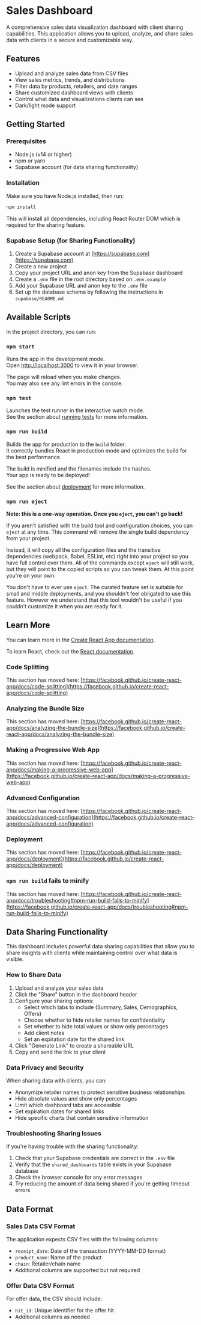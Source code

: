 # Sales Dashboard

A comprehensive sales data visualization dashboard with client sharing capabilities. This application allows you to upload, analyze, and share sales data with clients in a secure and customizable way.

## Features

- Upload and analyze sales data from CSV files
- View sales metrics, trends, and distributions
- Filter data by products, retailers, and date ranges
- Share customized dashboard views with clients
- Control what data and visualizations clients can see
- Dark/light mode support

## Getting Started

### Prerequisites

- Node.js (v14 or higher)
- npm or yarn
- Supabase account (for data sharing functionality)

### Installation

Make sure you have Node.js installed, then run:

```bash
npm install
```

This will install all dependencies, including React Router DOM which is required for the sharing feature.

### Supabase Setup (for Sharing Functionality)

1. Create a Supabase account at [https://supabase.com](https://supabase.com)
2. Create a new project
3. Copy your project URL and anon key from the Supabase dashboard
4. Create a `.env` file in the root directory based on `.env.example`
5. Add your Supabase URL and anon key to the `.env` file
6. Set up the database schema by following the instructions in `supabase/README.md`

## Available Scripts

In the project directory, you can run:

### `npm start`

Runs the app in the development mode.\
Open [http://localhost:3000](http://localhost:3000) to view it in your browser.

The page will reload when you make changes.\
You may also see any lint errors in the console.

### `npm test`

Launches the test runner in the interactive watch mode.\
See the section about [running tests](https://facebook.github.io/create-react-app/docs/running-tests) for more information.

### `npm run build`

Builds the app for production to the `build` folder.\
It correctly bundles React in production mode and optimizes the build for the best performance.

The build is minified and the filenames include the hashes.\
Your app is ready to be deployed!

See the section about [deployment](https://facebook.github.io/create-react-app/docs/deployment) for more information.

### `npm run eject`

**Note: this is a one-way operation. Once you `eject`, you can't go back!**

If you aren't satisfied with the build tool and configuration choices, you can `eject` at any time. This command will remove the single build dependency from your project.

Instead, it will copy all the configuration files and the transitive dependencies (webpack, Babel, ESLint, etc) right into your project so you have full control over them. All of the commands except `eject` will still work, but they will point to the copied scripts so you can tweak them. At this point you're on your own.

You don't have to ever use `eject`. The curated feature set is suitable for small and middle deployments, and you shouldn't feel obligated to use this feature. However we understand that this tool wouldn't be useful if you couldn't customize it when you are ready for it.

## Learn More

You can learn more in the [Create React App documentation](https://facebook.github.io/create-react-app/docs/getting-started).

To learn React, check out the [React documentation](https://reactjs.org/).

### Code Splitting

This section has moved here: [https://facebook.github.io/create-react-app/docs/code-splitting](https://facebook.github.io/create-react-app/docs/code-splitting)

### Analyzing the Bundle Size

This section has moved here: [https://facebook.github.io/create-react-app/docs/analyzing-the-bundle-size](https://facebook.github.io/create-react-app/docs/analyzing-the-bundle-size)

### Making a Progressive Web App

This section has moved here: [https://facebook.github.io/create-react-app/docs/making-a-progressive-web-app](https://facebook.github.io/create-react-app/docs/making-a-progressive-web-app)

### Advanced Configuration

This section has moved here: [https://facebook.github.io/create-react-app/docs/advanced-configuration](https://facebook.github.io/create-react-app/docs/advanced-configuration)

### Deployment

This section has moved here: [https://facebook.github.io/create-react-app/docs/deployment](https://facebook.github.io/create-react-app/docs/deployment)

### `npm run build` fails to minify

This section has moved here: [https://facebook.github.io/create-react-app/docs/troubleshooting#npm-run-build-fails-to-minify](https://facebook.github.io/create-react-app/docs/troubleshooting#npm-run-build-fails-to-minify)

## Data Sharing Functionality

This dashboard includes powerful data sharing capabilities that allow you to share insights with clients while maintaining control over what data is visible.

### How to Share Data

1. Upload and analyze your sales data
2. Click the "Share" button in the dashboard header
3. Configure your sharing options:
   - Select which tabs to include (Summary, Sales, Demographics, Offers)
   - Choose whether to hide retailer names for confidentiality
   - Set whether to hide total values or show only percentages
   - Add client notes
   - Set an expiration date for the shared link
4. Click "Generate Link" to create a shareable URL
5. Copy and send the link to your client

### Data Privacy and Security

When sharing data with clients, you can:

- Anonymize retailer names to protect sensitive business relationships
- Hide absolute values and show only percentages
- Limit which dashboard tabs are accessible
- Set expiration dates for shared links
- Hide specific charts that contain sensitive information

### Troubleshooting Sharing Issues

If you're having trouble with the sharing functionality:

1. Check that your Supabase credentials are correct in the `.env` file
2. Verify that the `shared_dashboards` table exists in your Supabase database
3. Check the browser console for any error messages
4. Try reducing the amount of data being shared if you're getting timeout errors

## Data Format

### Sales Data CSV Format

The application expects CSV files with the following columns:
- `receipt_date`: Date of the transaction (YYYY-MM-DD format)
- `product_name`: Name of the product
- `chain`: Retailer/chain name
- Additional columns are supported but not required

### Offer Data CSV Format

For offer data, the CSV should include:
- `hit_id`: Unique identifier for the offer hit
- Additional columns as needed
